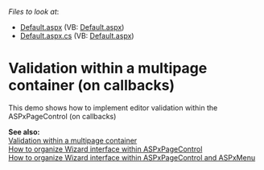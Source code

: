 <!-- default file list -->
*Files to look at*:

* [Default.aspx](./CS/ValidationMultiplePagesCallbacks/Default.aspx) (VB: [Default.aspx](./VB/ValidationMultiplePagesCallbacks/Default.aspx))
* [Default.aspx.cs](./CS/ValidationMultiplePagesCallbacks/Default.aspx.cs) (VB: [Default.aspx](./VB/ValidationMultiplePagesCallbacks/Default.aspx))
<!-- default file list end -->
# Validation within a multipage container (on callbacks)


<p>This demo shows how to implement editor validation within the ASPxPageControl (on callbacks)</p><p><strong>See also:</strong><br />
<a href="https://www.devexpress.com/Support/Center/p/E12">Validation within a multipage container</a><br />
<a href="https://www.devexpress.com/Support/Center/p/E3050">How to organize Wizard interface within ASPxPageControl</a><br />
<a href="https://www.devexpress.com/Support/Center/p/E3052">How to organize Wizard interface within ASPxPageControl and ASPxMenu</a></p>

<br/>


